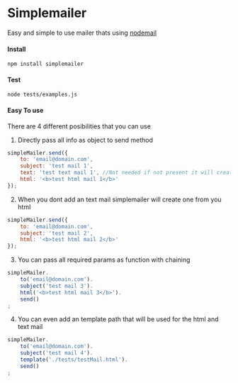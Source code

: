 # Simplemailer
Easy and simple to use mailer thats using [nodemail](https://nodemailer.com)
#### Install
```npm install simplemailer```


#### Test
```node tests/examples.js```



#### Easy To use
There are 4 different posibilities that you can use
1. Directly pass all info as object to send method
```javascript
simpleMailer.send({
    to: 'email@domain.com',
    subject: 'test mail 1',
    text: 'test text mail 1', //Not needed if not present it will create one from the html
    html: '<b>test html mail 1</b>'
});
```

2. When you dont add an text mail simplemailer will create one from you html
```javascript
simpleMailer.send({
    to: 'email@domain.com',
    subject: 'test mail 2',
    html: '<b>test html mail 2</b>'
});
```

3. You can pass all required params as function with chaining
```javascript
simpleMailer.
	to('email@domain.com').
	subject('test mail 3').
	html('<b>test html mail 3</b>').
	send()
;
```

4. You can even add an template path that will be used for the html and text mail
```javascript
simpleMailer.
	to('email@domain.com').
	subject('test mail 4').
	template('./tests/testMail.html').
	send()
;
```